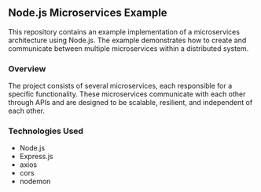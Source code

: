 ## Node.js Microservices Example

This repository contains an example implementation of a microservices architecture using Node.js. The example demonstrates how to create and communicate between multiple microservices within a distributed system.

### Overview

The project consists of several microservices, each responsible for a specific functionality. These microservices communicate with each other through APIs and are designed to be scalable, resilient, and independent of each other.

### Technologies Used

- Node.js
- Express.js
- axios
- cors
- nodemon
